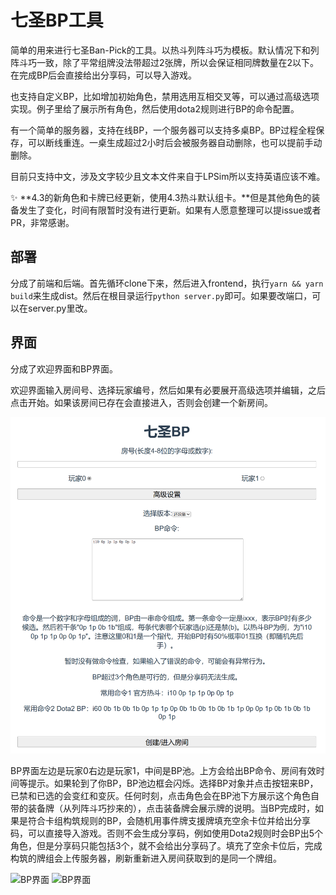 # 七圣BP工具

简单的用来进行七圣Ban-Pick的工具。以热斗列阵斗巧为模板。默认情况下和列阵斗巧一致，除了平常组牌没法带超过2张牌，所以会保证相同牌数量在2以下。在完成BP后会直接给出分享码，可以导入游戏。

也支持自定义BP，比如增加初始角色，禁用选用互相交叉等，可以通过高级选项实现。例子里给了展示所有角色，然后使用dota2规则进行BP的命令配置。

有一个简单的服务器，支持在线BP，一个服务器可以支持多桌BP。BP过程全程保存，可以断线重连。一桌生成超过2小时后会被服务器自动删除，也可以提前手动删除。

目前只支持中文，涉及文字较少且文本文件来自于LPSim所以支持英语应该不难。


:sparkles: **4.3的新角色和卡牌已经更新，使用4.3热斗默认组卡。**但是其他角色的装备发生了变化，时间有限暂时没有进行更新。如果有人愿意整理可以提issue或者PR，非常感谢。

## 部署

分成了前端和后端。首先循环clone下来，然后进入frontend，执行`yarn && yarn build`来生成dist。然后在根目录运行`python server.py`即可。如果要改端口，可以在server.py里改。

## 界面

分成了欢迎界面和BP界面。

欢迎界面输入房间号、选择玩家编号，然后如果有必要展开高级选项并编辑，之后点击开始。如果该房间已存在会直接进入，否则会创建一个新房间。

![欢迎界面](docs/images/welcome.png)

BP界面左边是玩家0右边是玩家1，中间是BP池。上方会给出BP命令、房间有效时间等提示。如果轮到了你BP，BP池边框会闪烁。选择BP对象并点击按钮来BP，已禁和已选的会变红和变灰。任何时刻，点击角色会在BP池下方展示这个角色自带的装备牌（从列阵斗巧抄来的），点击装备牌会展示牌的说明。当BP完成时，如果是符合卡组构筑规则的BP，会随机用事件牌支援牌填充空余卡位并给出分享码，可以直接导入游戏。否则不会生成分享码，例如使用Dota2规则时会BP出5个角色，但是分享码只能包括3个，就不会给出分享码了。填充了空余卡位后，完成构筑的牌组会上传服务器，刷新重新进入房间获取到的是同一个牌组。

![BP界面](docs/images/bp.png)
![BP界面](docs/images/bp2.png)
